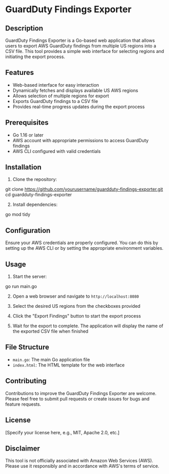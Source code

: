 # GuardDuty Findings Exporter

## Description
GuardDuty Findings Exporter is a Go-based web application that allows users to export AWS GuardDuty findings from multiple US regions into a CSV file. This tool provides a simple web interface for selecting regions and initiating the export process.

## Features
- Web-based interface for easy interaction
- Dynamically fetches and displays available US AWS regions
- Allows selection of multiple regions for export
- Exports GuardDuty findings to a CSV file
- Provides real-time progress updates during the export process

## Prerequisites
- Go 1.16 or later
- AWS account with appropriate permissions to access GuardDuty findings
- AWS CLI configured with valid credentials

## Installation
1. Clone the repository:

git clone https://github.com/yourusername/guardduty-findings-exporter.git
cd guardduty-findings-exporter

2. Install dependencies:

go mod tidy


## Configuration
Ensure your AWS credentials are properly configured. You can do this by setting up the AWS CLI or by setting the appropriate environment variables.

## Usage
1. Start the server:

go run main.go


2. Open a web browser and navigate to `http://localhost:8080`

3. Select the desired US regions from the checkboxes provided

4. Click the "Export Findings" button to start the export process

5. Wait for the export to complete. The application will display the name of the exported CSV file when finished

## File Structure
- `main.go`: The main Go application file
- `index.html`: The HTML template for the web interface

## Contributing
Contributions to improve the GuardDuty Findings Exporter are welcome. Please feel free to submit pull requests or create issues for bugs and feature requests.

## License
[Specify your license here, e.g., MIT, Apache 2.0, etc.]

## Disclaimer
This tool is not officially associated with Amazon Web Services (AWS). Please use it responsibly and in accordance with AWS's terms of service.



